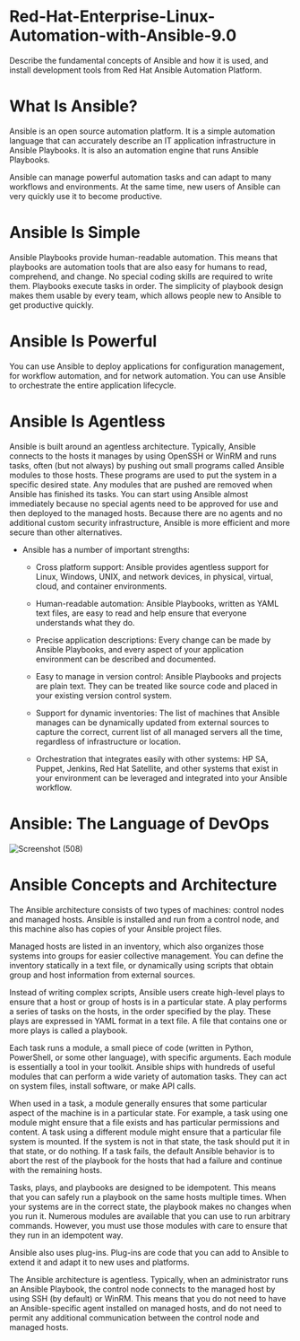# Red-Hat-Enterprise-Linux-Automation-with-Ansible-9.0
Describe the fundamental concepts of Ansible and how it is used, and install development tools from Red Hat Ansible Automation Platform.
# What Is Ansible?
Ansible is an open source automation platform. It is a simple automation language that can accurately describe an IT application infrastructure in Ansible Playbooks. It is also an automation engine that runs Ansible Playbooks.

Ansible can manage powerful automation tasks and can adapt to many workflows and environments. At the same time, new users of Ansible can very quickly use it to become productive.
# Ansible Is Simple
Ansible Playbooks provide human-readable automation. This means that playbooks are automation tools that are also easy for humans to read, comprehend, and change. No special coding skills are required to write them. Playbooks execute tasks in order. The simplicity of playbook design makes them usable by every team, which allows people new to Ansible to get productive quickly.

# Ansible Is Powerful
You can use Ansible to deploy applications for configuration management, for workflow automation, and for network automation. You can use Ansible to orchestrate the entire application lifecycle.

# Ansible Is Agentless
Ansible is built around an agentless architecture. Typically, Ansible connects to the hosts it manages by using OpenSSH or WinRM and runs tasks, often (but not always) by pushing out small programs called Ansible modules to those hosts. These programs are used to put the system in a specific desired state. Any modules that are pushed are removed when Ansible has finished its tasks. You can start using Ansible almost immediately because no special agents need to be approved for use and then deployed to the managed hosts. Because there are no agents and no additional custom security infrastructure, Ansible is more efficient and more secure than other alternatives.

- Ansible has a number of important strengths:

   - Cross platform support: Ansible provides agentless support for Linux, Windows, UNIX, and network devices, in physical, virtual, cloud, and container environments.

  -  Human-readable automation: Ansible Playbooks, written as YAML text files, are easy to read and help ensure that everyone understands what they do.

   - Precise application descriptions: Every change can be made by Ansible Playbooks, and every aspect of your application environment can be described and documented.

  -  Easy to manage in version control: Ansible Playbooks and projects are plain text. They can be treated like source code and placed in your existing version control system.

   - Support for dynamic inventories: The list of machines that Ansible manages can be dynamically updated from external sources to capture the correct, current list of all managed 
     servers all the time, regardless of infrastructure or location.

   - Orchestration that integrates easily with other systems: HP SA, Puppet, Jenkins, Red Hat Satellite, and other systems that exist in your environment can be leveraged and 
     integrated into your Ansible workflow.


# Ansible: The Language of DevOps
![Screenshot (508)](https://github.com/Salmamohamedm/Red-Hat-Enterprise-Linux-Automation-with-Ansible-9.0/assets/109488469/eff901f9-55c6-4c12-ae92-4b999ccfd82f)

 # Ansible Concepts and Architecture
 The Ansible architecture consists of two types of machines: control nodes and managed hosts. Ansible is installed and run from a control node, and this machine also has copies of your Ansible project files.

Managed hosts are listed in an inventory, which also organizes those systems into groups for easier collective management. You can define the inventory statically in a text file, or dynamically using scripts that obtain group and host information from external sources.

Instead of writing complex scripts, Ansible users create high-level plays to ensure that a host or group of hosts is in a particular state. A play performs a series of tasks on the hosts, in the order specified by the play. These plays are expressed in YAML format in a text file. A file that contains one or more plays is called a playbook.

Each task runs a module, a small piece of code (written in Python, PowerShell, or some other language), with specific arguments. Each module is essentially a tool in your toolkit. Ansible ships with hundreds of useful modules that can perform a wide variety of automation tasks. They can act on system files, install software, or make API calls.

When used in a task, a module generally ensures that some particular aspect of the machine is in a particular state. For example, a task using one module might ensure that a file exists and has particular permissions and content. A task using a different module might ensure that a particular file system is mounted. If the system is not in that state, the task should put it in that state, or do nothing. If a task fails, the default Ansible behavior is to abort the rest of the playbook for the hosts that had a failure and continue with the remaining hosts.

Tasks, plays, and playbooks are designed to be idempotent. This means that you can safely run a playbook on the same hosts multiple times. When your systems are in the correct state, the playbook makes no changes when you run it. Numerous modules are available that you can use to run arbitrary commands. However, you must use those modules with care to ensure that they run in an idempotent way.

Ansible also uses plug-ins. Plug-ins are code that you can add to Ansible to extend it and adapt it to new uses and platforms.

The Ansible architecture is agentless. Typically, when an administrator runs an Ansible Playbook, the control node connects to the managed host by using SSH (by default) or WinRM. This means that you do not need to have an Ansible-specific agent installed on managed hosts, and do not need to permit any additional communication between the control node and managed hosts.
     
